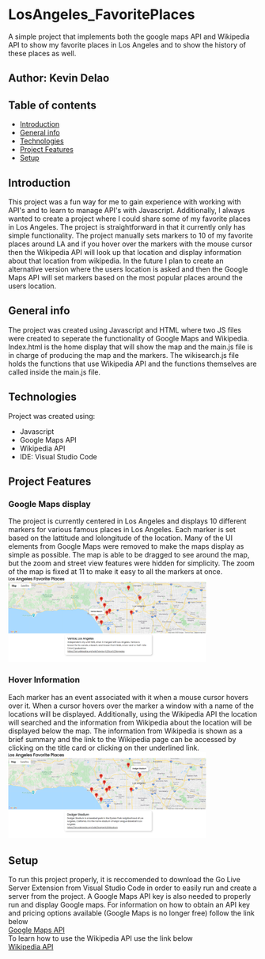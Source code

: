# LosAngeles_FavoritePlaces
A simple project that implements both the google maps API and Wikipedia API to show my favorite places in Los Angeles and to show the history of these places as well.
## Author: Kevin Delao



## Table of contents

* [Introduction](#intro)
* [General info](#general-info)
* [Technologies](#technologies)
* [Project Features](#project-features)
* [Setup](#setup)

## Introduction
This project was a fun way for me to gain experience with working with API's and to learn to manage API's with Javascript. Additionally, I always wanted to create a project where I could share some of my favorite places in Los Angeles. The project is straightforward in that it currently only has simple functionality. The project manually sets markers to 10 of my favorite places around LA and if you hover over the markers with the mouse cursor then the Wikipedia API will look up that location and display information about that location from wikipedia. In the future I plan to create an alternative version where the users location is asked and then the Google Maps API will set markers based on the most popular places around the users location.
## General info	
The project was created using Javascript and HTML where two JS files were created to seperate the functionality of Google Maps and Wikipedia. Index.html is the home display that will
show the map and the main.js file is in charge of producing the map and the markers. The wikisearch.js file holds the functions that use Wikipedia API and the functions themselves 
are called inside the main.js file.
## Technologies
Project was created using:
* Javascript
* Google Maps API
* Wikipedia API
* IDE: Visual Studio Code

## Project Features

### Google Maps display
The project is currently centered in Los Angeles and displays 10 different markers for various famous places in Los Angeles. Each marker is set based on the lattitude and
lolongitude of the location. Many of the UI elements from Google Maps were removed to 
make the maps display as simple as possible. The map is able to be dragged to see around the map, but the zoom and street view features were hidden for simplicity. The
zoom of the map is fixed at 11 to make it easy to all the markers at once.
<br>
<img src="images/image1_wiki.png" width="400"/>
### Hover Information
Each marker has an event associated with it when a mouse cursor hovers over it. When a cursor hovers over the marker a window with a name of the locations will be displayed.
Additionally, using the Wikipedia API the location will searched and the information from Wikipedia about the location will be displayed below the map. The information from Wikipedia
is shown as a brief summary and the link to the Wikipedia page can be accessed by clicking on the title card or clicking on ther underlined link.
<br>
<img src="images/image2_wiki.png" width="400"/>
## Setup
To run this project properly, it is reccomended to download the Go Live Server Extension from Visual Studio Code in order to easily run and create a server from the project. A Google Maps API key is also needed to properly run and display Google maps.
For information on how to obtain an API key and pricing options available (Google Maps is no longer free) follow the link below
<br>
<a href="https://developers.google.com/maps/documentation/javascript/overview">Google Maps API</a>
<br>
To learn how to use the Wikipedia API use the link below 
<br>
<a href="https://www.mediawiki.org/w/api.php">Wikipedia API</a>

